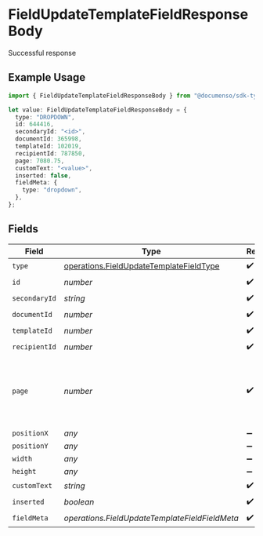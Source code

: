 # FieldUpdateTemplateFieldResponseBody

Successful response

## Example Usage

```typescript
import { FieldUpdateTemplateFieldResponseBody } from "@documenso/sdk-typescript/models/operations";

let value: FieldUpdateTemplateFieldResponseBody = {
  type: "DROPDOWN",
  id: 644416,
  secondaryId: "<id>",
  documentId: 365998,
  templateId: 102019,
  recipientId: 787850,
  page: 7080.75,
  customText: "<value>",
  inserted: false,
  fieldMeta: {
    type: "dropdown",
  },
};
```

## Fields

| Field                                                                                              | Type                                                                                               | Required                                                                                           | Description                                                                                        |
| -------------------------------------------------------------------------------------------------- | -------------------------------------------------------------------------------------------------- | -------------------------------------------------------------------------------------------------- | -------------------------------------------------------------------------------------------------- |
| `type`                                                                                             | [operations.FieldUpdateTemplateFieldType](../../models/operations/fieldupdatetemplatefieldtype.md) | :heavy_check_mark:                                                                                 | N/A                                                                                                |
| `id`                                                                                               | *number*                                                                                           | :heavy_check_mark:                                                                                 | N/A                                                                                                |
| `secondaryId`                                                                                      | *string*                                                                                           | :heavy_check_mark:                                                                                 | N/A                                                                                                |
| `documentId`                                                                                       | *number*                                                                                           | :heavy_check_mark:                                                                                 | N/A                                                                                                |
| `templateId`                                                                                       | *number*                                                                                           | :heavy_check_mark:                                                                                 | N/A                                                                                                |
| `recipientId`                                                                                      | *number*                                                                                           | :heavy_check_mark:                                                                                 | N/A                                                                                                |
| `page`                                                                                             | *number*                                                                                           | :heavy_check_mark:                                                                                 | The page number of the field on the document. Starts from 1.                                       |
| `positionX`                                                                                        | *any*                                                                                              | :heavy_minus_sign:                                                                                 | N/A                                                                                                |
| `positionY`                                                                                        | *any*                                                                                              | :heavy_minus_sign:                                                                                 | N/A                                                                                                |
| `width`                                                                                            | *any*                                                                                              | :heavy_minus_sign:                                                                                 | N/A                                                                                                |
| `height`                                                                                           | *any*                                                                                              | :heavy_minus_sign:                                                                                 | N/A                                                                                                |
| `customText`                                                                                       | *string*                                                                                           | :heavy_check_mark:                                                                                 | N/A                                                                                                |
| `inserted`                                                                                         | *boolean*                                                                                          | :heavy_check_mark:                                                                                 | N/A                                                                                                |
| `fieldMeta`                                                                                        | *operations.FieldUpdateTemplateFieldFieldMeta*                                                     | :heavy_check_mark:                                                                                 | N/A                                                                                                |